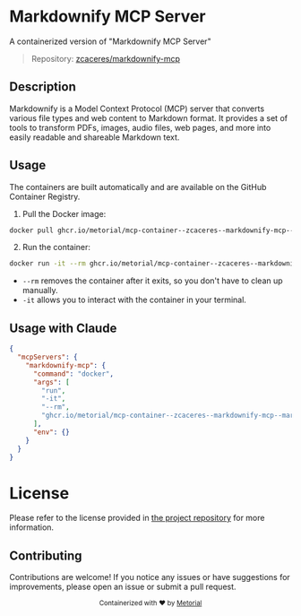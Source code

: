 
# Markdownify MCP Server

A containerized version of "Markdownify MCP Server"

> Repository: [zcaceres/markdownify-mcp](https://github.com/zcaceres/markdownify-mcp)

## Description

Markdownify is a Model Context Protocol (MCP) server that converts various file types and web content to Markdown format. It provides a set of tools to transform PDFs, images, audio files, web pages, and more into easily readable and shareable Markdown text.


## Usage

The containers are built automatically and are available on the GitHub Container Registry.

1. Pull the Docker image:

```bash
docker pull ghcr.io/metorial/mcp-container--zcaceres--markdownify-mcp--markdownify-mcp
```

2. Run the container:

```bash
docker run -it --rm ghcr.io/metorial/mcp-container--zcaceres--markdownify-mcp--markdownify-mcp 
```

- `--rm` removes the container after it exits, so you don't have to clean up manually.
- `-it` allows you to interact with the container in your terminal.



## Usage with Claude

```json
{
  "mcpServers": {
    "markdownify-mcp": {
      "command": "docker",
      "args": [
        "run",
        "-it",
        "--rm",
        "ghcr.io/metorial/mcp-container--zcaceres--markdownify-mcp--markdownify-mcp"
      ],
      "env": {}
    }
  }
}
```

# License

Please refer to the license provided in [the project repository](https://github.com/zcaceres/markdownify-mcp) for more information.

## Contributing

Contributions are welcome! If you notice any issues or have suggestions for improvements, please open an issue or submit a pull request.

<div align="center">
  <sub>Containerized with ❤️ by <a href="https://metorial.com">Metorial</a></sub>
</div>
  